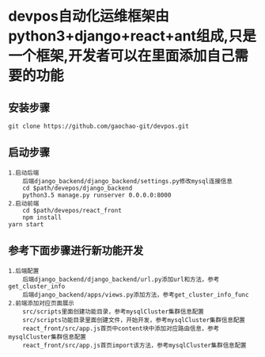 # devpos自动化运维框架由python3+django+react+ant组成,只是一个框架,开发者可以在里面添加自己需要的功能

## 安装步骤
```shell
git clone https://github.com/gaochao-git/devpos.git
```
## 启动步骤
```
1.启动后端
    后端django_backend/django_backend/settings.py修改mysql连接信息
    cd $path/devepos/django_backend
    python3.5 manage.py runserver 0.0.0.0:8000
2.启动前端
    cd $path/devepos/react_front
    npm install 
yarn start
```

## 参考下面步骤进行新功能开发
```shell
1.后端配置
    后端django_backend/django_backend/url.py添加url和方法，参考get_cluster_info
    后端django_backend/apps/views.py添加方法，参考get_cluster_info_func
2.前端添加对应页面展示
    src/scripts里面创建功能目录，参考mysqlCluster集群信息配置
    src/scripts功能目录里面创建文件，开始开发，参考mysqlCluster集群信息配置
    react_front/src/app.js首页中content块中添加对应路由信息，参考mysqlCluster集群信息配置
    react_front/src/app.js首页import该方法，参考mysqlCluster集群信息配置
```
